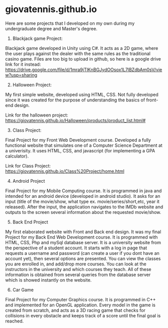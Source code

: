 # giovatennis.github.io

Here are some projects that I developed on my own during my undergraduate degree and Master's degree. 

1) Blackjack game Project:

Blackjack game developed in Unity using C#. It acts as a 2D game, where the user plays against the dealer with the same rules as the traditional casino game. Files are too big to upload in github, so here is a google drive link for it instead: https://drive.google.com/file/d/1mra9jTlKnBGJydOOsox1L7lBZdbAm0sV/view?usp=sharing 

2) Halloween Project:

My first simple website, developed using HTML, CSS. Not fully developed since it was created for the purpose of understanding the basics of front-end design.

Link for the halloween project: https://giovatennis.github.io/Halloween/products/product_list.html#

3) Class Project:

Final Project for my Front Web Development course. Developed a fully functional website that simulates one of a Computer Science Department at a univerisity. It uses HTML, CSS, and javascript (for implementing a GPA calculator).

Link for Class Project: https://giovatennis.github.io/Class%20Project/home.html

4) Android Project

Final Project for my Mobile Computing course. It is programmed in java and intended for an android device (developed in android studio). It asks for an input (title of the movie/show, what type ex. movie/series/short,etc, year it released). After the input, the application navigates to the IMDb website and outputs to the screen several information about the requested movie/show. 

5) Back End Project

My first elaborated website with Front and Back end design. It was my final Project for my Back End Web Development course. It is programmed with HTML, CSS, Php and mySql database server. It is a university website from the perspective of a student account. It starts with a log in page that requests a username and password (can create a user if you dont have an account yet), then several options are presented. You can view the classes you are enrolled in, and add/drop more courses. You can look at the instructors in the university and which courses they teach. All of these information is obtained from several queries from the database server which is showed instantly on the website.

6) Car Game

Final Project for my Computer Graphics course. It is programmed in C++ and implemented for an OpenGL application. Every model in the game is created from scratch, and acts as a 3D racing game that checks for collisions in every obstacle and keeps track of a score until the final goal is reached.
